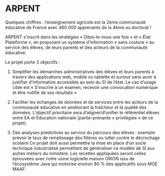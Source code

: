 # ARPENT

Quelques chiffres :
l’enseignement agricole est la 2ème communauté éducative de France avec 
460 000 apprenants de la 4ème au doctorat !

ARPENT s’inscrit dans les stratégies « Dites-le-nous une fois » et « État Plateforme », en proposant un système d’information « sans couture » au service des élèves, de leurs parents et des acteurs de la communauté éducative.

Le projet porte 3 objectifs :

1. Simplifier les démarches administratives des élèves et leurs parents à travers des applications web, mobile ou tablette et surtout sans avoir à justifier d’information accessible au sein du SI de l’état. 
Le cas d’usage cible est « S’inscrire à un examen, recevoir une convocation numérique  et être notifié de ses résultats »

2. Faciliter les échanges de données et de services entre les acteurs de la communauté éducative en améliorant la fraîcheur et la qualité des données.
L’objectif prioritaire sera d’aligner/d’unifier le référentiel élèves entre EA et Éducation nationale (partie-prenante « privilégiée » de ce projet).

3. Des analyses prédictives au service du parcours des élèves : exemple prévoir le taux de remplissage des filières ou lutter contre le décrochage scolaire
Ce projet doit aussi permettre la mise en place d’un socle technique industrialisé permettant de généraliser ce modèle de SI aux autres métiers du ministère. Les recettes appliquées seront celles éprouvées avec notre usine logicielle maison ORION issu de l’écosystème Java qui motorise environ 80 % des applicatifs sous MOE MAAF.
